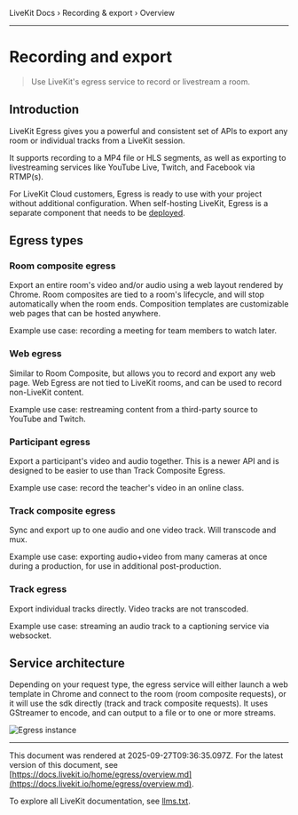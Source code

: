 LiveKit Docs › Recording & export › Overview

---

# Recording and export

> Use LiveKit's egress service to record or livestream a room.

## Introduction

LiveKit Egress gives you a powerful and consistent set of APIs to export any room or individual tracks from a LiveKit session.

It supports recording to a MP4 file or HLS segments, as well as exporting to livestreaming services like YouTube Live, Twitch, and Facebook via RTMP(s).

For LiveKit Cloud customers, Egress is ready to use with your project without additional configuration. When self-hosting LiveKit, Egress is a separate component that needs to be [deployed](https://docs.livekit.io/home/self-hosting/egress.md).

## Egress types

### Room composite egress

Export an entire room's video and/or audio using a web layout rendered by Chrome. Room composites are tied to a room's lifecycle, and will stop automatically when the room ends. Composition templates are customizable web pages that can be hosted anywhere.

Example use case: recording a meeting for team members to watch later.

### Web egress

Similar to Room Composite, but allows you to record and export any web page. Web Egress are not tied to LiveKit rooms, and can be used to record non-LiveKit content.

Example use case: restreaming content from a third-party source to YouTube and Twitch.

### Participant egress

Export a participant's video and audio together. This is a newer API and is designed to be easier to use than Track Composite Egress.

Example use case: record the teacher's video in an online class.

### Track composite egress

Sync and export up to one audio and one video track. Will transcode and mux.

Example use case: exporting audio+video from many cameras at once during a production, for use in additional post-production.

### Track egress

Export individual tracks directly. Video tracks are not transcoded.

Example use case: streaming an audio track to a captioning service via websocket.

## Service architecture

Depending on your request type, the egress service will either launch a web template in Chrome and connect to the room (room composite requests), or it will use the sdk directly (track and track composite requests). It uses GStreamer to encode, and can output to a file or to one or more streams.

![Egress instance](/images/diagrams/egress-instance.svg)

---

This document was rendered at 2025-09-27T09:36:35.097Z.
For the latest version of this document, see [https://docs.livekit.io/home/egress/overview.md](https://docs.livekit.io/home/egress/overview.md).

To explore all LiveKit documentation, see [llms.txt](https://docs.livekit.io/llms.txt).